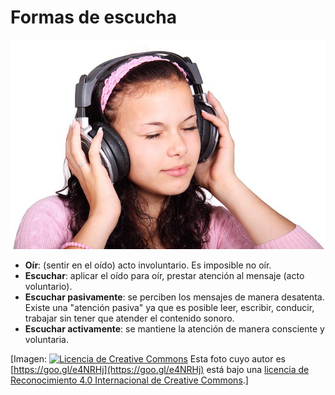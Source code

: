 # Formas de escucha


**![escuchar2](img/Escuchar2.jpg "escuchar2")**


*   **Oír**: (sentir en el oído) acto involuntario. Es imposible no oír.
*   **Escuchar**: aplicar el oído para oír, prestar atención al mensaje (acto voluntario).
*   **Escuchar pasivamente**: se perciben los mensajes de manera desatenta. Existe una "atención pasiva" ya que es posible leer, escribir, conducir, trabajar sin tener que atender el contenido sonoro.
*   **Escuchar activamente**: se mantiene la atención de manera consciente y voluntaria.


\[Imagen: [![Licencia de Creative Commons](https://i.creativecommons.org/l/by/4.0/80x15.png)](http://creativecommons.org/licenses/by/4.0/) Esta foto cuyo autor es [https://goo.gl/e4NRHj](https://goo.gl/e4NRHj) está bajo una [licencia de Reconocimiento 4.0 Internacional de Creative Commons](http://creativecommons.org/licenses/by/4.0/).\]

